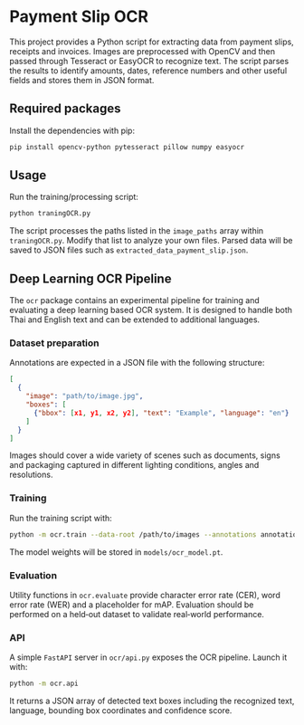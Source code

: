 # Payment Slip OCR

This project provides a Python script for extracting data from payment slips, receipts and invoices. Images are preprocessed with OpenCV and then passed through Tesseract or EasyOCR to recognize text. The script parses the results to identify amounts, dates, reference numbers and other useful fields and stores them in JSON format.

## Required packages

Install the dependencies with pip:

```bash
pip install opencv-python pytesseract pillow numpy easyocr
```

## Usage

Run the training/processing script:

```bash
python traningOCR.py
```

The script processes the paths listed in the `image_paths` array within `traningOCR.py`. Modify that list to analyze your own files. Parsed data will be saved to JSON files such as `extracted_data_payment_slip.json`.

## Deep Learning OCR Pipeline

The `ocr` package contains an experimental pipeline for training and evaluating
a deep learning based OCR system. It is designed to handle both Thai and English
text and can be extended to additional languages.

### Dataset preparation

Annotations are expected in a JSON file with the following structure:

```json
[
  {
    "image": "path/to/image.jpg",
    "boxes": [
      {"bbox": [x1, y1, x2, y2], "text": "Example", "language": "en"}
    ]
  }
]
```

Images should cover a wide variety of scenes such as documents, signs and
packaging captured in different lighting conditions, angles and resolutions.

### Training

Run the training script with:

```bash
python -m ocr.train --data-root /path/to/images --annotations annotations.json
```

The model weights will be stored in `models/ocr_model.pt`.

### Evaluation

Utility functions in `ocr.evaluate` provide character error rate (CER), word
error rate (WER) and a placeholder for mAP. Evaluation should be performed on a
held‑out dataset to validate real‑world performance.

### API

A simple `FastAPI` server in `ocr/api.py` exposes the OCR pipeline. Launch it
with:

```bash
python -m ocr.api
```

It returns a JSON array of detected text boxes including the recognized text,
language, bounding box coordinates and confidence score.

